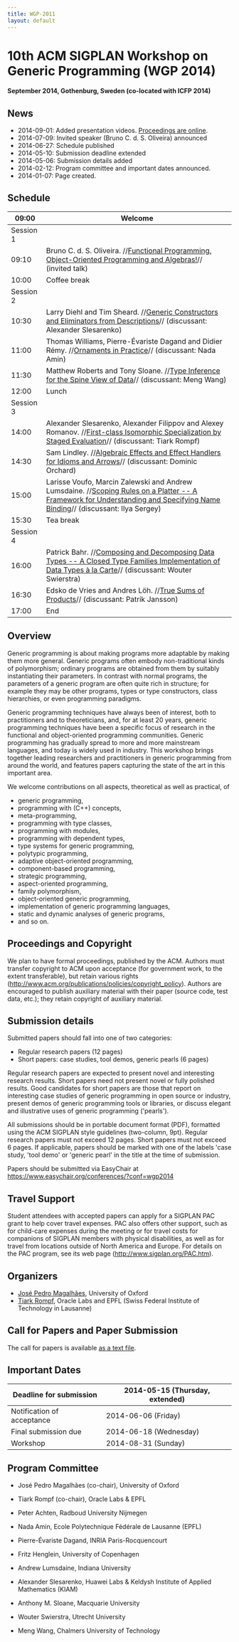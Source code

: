 ```yaml
---
title: WGP-2011
layout: default
---
```


# 10th ACM SIGPLAN Workshop on Generic Programming (WGP 2014)

#### September 2014, Gothenburg, Sweden (co-located with ICFP 2014)

## News

   * 2014-09-01: Added presentation videos. [Proceedings are online](http://dl.acm.org/citation.cfm?id=2633628&CFID=471888182&CFTOKEN=95456864).
   * 2014-07-09: Invited speaker (Bruno C. d. S. Oliveira) announced
   * 2014-06-27: Schedule published
   * 2014-05-10: Submission deadline extended
   * 2014-05-06: Submission details added
   * 2014-02-12: Program committee and important dates announced.
   * 2014-01-07: Page created.


## Schedule

 | 09:00        | Welcome                                                                                                                                                                                                                                                                    | 
 | -----        | -------                                                                                                                                                                                                                                                                    | 
 | Session 1 ||
 | 09:10        | Bruno C. d. S. Oliveira. //[Functional Programming, Object-Oriented Programming and Algebras!](https///www.youtube.com/watch?v=GWZgXte_6TU&index=8&list=PL4UWOFngo5DXuUiMCNumrFhaDfMx54QgV)// (invited talk)                                                               | 
 | 10:00        | Coffee break                                                                                                                                                                                                                                                               | 
 | Session 2 ||
 | 10:30        | Larry Diehl and Tim Sheard. //[Generic Constructors and Eliminators from Descriptions](https///www.youtube.com/watch?v=MqHGsscdftc&index=9&list=PL4UWOFngo5DXuUiMCNumrFhaDfMx54QgV)// (discussant: Alexander Slesarenko)                                                   | 
 | 11:00        | Thomas Williams, Pierre-Évariste Dagand and Didier Rémy. //[Ornaments in Practice](https///www.youtube.com/watch?v=n-JcDJNgeJ0&index=10&list=PL4UWOFngo5DXuUiMCNumrFhaDfMx54QgV)// (discussant: Nada Amin)                                                               | 
 | 11:30        | Matthew Roberts and Tony Sloane. //[Type Inference for the Spine View of Data](https///www.youtube.com/watch?v=OLWS7Tsuq-Y&index=11&list=PL4UWOFngo5DXuUiMCNumrFhaDfMx54QgV)// (discussant: Meng Wang)                                                                     | 
 | 12:00        | Lunch                                                                                                                                                                                                                                                                      | 
 | Session 3 ||
 | 14:00        | Alexander Slesarenko, Alexander Filippov and Alexey Romanov. //[First-class Isomorphic Specialization by Staged Evaluation](https///www.youtube.com/watch?v=ZYPn9I8ctvc&index=12&list=PL4UWOFngo5DXuUiMCNumrFhaDfMx54QgV)// (discussant: Tiark Rompf)                      | 
 | 14:30        | Sam Lindley. //[Algebraic Effects and Effect Handlers for Idioms and Arrows](https///www.youtube.com/watch?v=uUZ6VFzA3mk&index=13&list=PL4UWOFngo5DXuUiMCNumrFhaDfMx54QgV)// (discussant: Dominic Orchard)                                                                 | 
 | 15:00        | Larisse Voufo, Marcin Zalewski and Andrew Lumsdaine. //[Scoping Rules on a Platter -- A Framework for Understanding and Specifying Name Binding](https///www.youtube.com/watch?v=BHN7DGJa6ZM&index=14&list=PL4UWOFngo5DXuUiMCNumrFhaDfMx54QgV)// (discussant: Ilya Sergey) | 
 | 15:30        | Tea break                                                                                                                                                                                                                                                                  | 
 | Session 4 ||
 | 16:00        | Patrick Bahr. //[Composing and Decomposing Data Types -- A Closed Type Families Implementation of Data Types à la Carte](https///www.youtube.com/watch?v=OqybbwYpnuw&index=15&list=PL4UWOFngo5DXuUiMCNumrFhaDfMx54QgV)// (discussant: Wouter Swierstra)                   | 
 | 16:30        | Edsko de Vries and Andres Löh. //[True Sums of Products](https///www.youtube.com/watch?v=jzgfM6NFE3Y&index=16&list=PL4UWOFngo5DXuUiMCNumrFhaDfMx54QgV)// (discussant: Patrik Jansson)                                                                                     | 
 | 17:00        | End                                                                                                                                                                                                                                                                        | 


## Overview

Generic programming is about making programs more adaptable by making
them more general. Generic programs often embody non-traditional kinds
of polymorphism; ordinary programs are obtained from them by suitably
instantiating their parameters. In contrast with normal programs, the
parameters of a generic program are often quite rich in structure; for
example they may be other programs, types or type constructors, class
hierarchies, or even programming paradigms.

Generic programming techniques have always been of interest, both to
practitioners and to theoreticians, and, for at least 20 years,
generic programming techniques have been a specific focus of research
in the functional and object-oriented programming communities. Generic
programming has gradually spread to more and more mainstream
languages, and today is widely used in industry. This workshop brings
together leading researchers and practitioners in generic programming
from around the world, and features papers capturing the state of the
art in this important area.

We welcome contributions on all aspects, theoretical as well as
practical, of

* generic programming,
* programming with (C++) concepts,
* meta-programming,
* programming with type classes,
* programming with modules,
* programming with dependent types,
* type systems for generic programming,
* polytypic programming,
* adaptive object-oriented programming,
* component-based programming,
* strategic programming,
* aspect-oriented programming,
* family polymorphism,
* object-oriented generic programming,
* implementation of generic programming languages,
* static and dynamic analyses of generic programs,
* and so on.

## Proceedings and Copyright

We plan to have formal proceedings, published by the ACM.  Authors must
transfer copyright to ACM upon acceptance (for government work, to the
extent transferable), but retain various rights
(http://www.acm.org/publications/policies/copyright_policy). Authors are
encouraged to publish auxiliary material with their paper (source code,
test data, etc.); they retain copyright of auxiliary material.

## Submission details

Submitted papers should fall into one of two categories:

   * Regular research papers (12 pages)
   * Short papers: case studies, tool demos, generic pearls (6 pages)

Regular research papers are expected to present novel and interesting
research results. Short papers need not present novel or fully polished
results. Good candidates for short papers are those that report on 
interesting case studies of generic programming in open source or 
industry, present demos of generic programming tools or libraries, 
or discuss elegant and illustrative uses of generic programming ('pearls').

All submissions should be in portable document format (PDF), formatted
using the ACM SIGPLAN style guidelines (two-column, 9pt). Regular 
research papers must not exceed 12 pages. Short papers must not exceed 
6 pages. If applicable, papers should be marked with one of the labels
'case study, 'tool demo' or 'generic pearl' in the title at the time 
of submission.

Papers should be submitted via EasyChair at https://www.easychair.org/conferences/?conf=wgp2014


## Travel Support

Student attendees with accepted papers can apply for a SIGPLAN PAC grant
to help cover travel expenses. PAC also offers other support, such as
for child-care expenses during the meeting or for travel costs for
companions of SIGPLAN members with physical disabilities, as well as for
travel from locations outside of North America and Europe. For details
on the PAC program, see its web page (http://www.sigplan.org/PAC.htm).

## Organizers

   * [José Pedro Magalhães](http://www.cs.ox.ac.uk/people/josepedro.magalhaes/), University of Oxford
   * [Tiark Rompf](http://tiarkrompf.github.io/), Oracle Labs and EPFL (Swiss Federal Institute of Technology in Lausanne)

## Call for Papers and Paper Submission

The call for papers is available [as a text file](http://dreixel.net/research/cfp/wgp-2014.txt).

## Important Dates

 | **Deadline for submission** | **2014-05-15 (Thursday, extended)** | 
 | --------------------------- | ----------------------------------- | 
 | Notification of acceptance  | 2014-06-06 (Friday)                 | 
 | Final submission due        | 2014-06-18 (Wednesday)              | 
 | Workshop                    | 2014-08-31 (Sunday)                 | 

##  Program Committee 


*  José Pedro Magalhães (co-chair), University of Oxford

*  Tiark Rompf (co-chair), Oracle Labs & EPFL

*  Peter Achten, Radboud University Nijmegen

*  Nada Amin, Ecole Polytechnique Fédérale de Lausanne (EPFL)

*  Pierre-Évariste Dagand, INRIA Paris-Rocquencourt

*  Fritz Henglein, University of Copenhagen

*  Andrew Lumsdaine, Indiana University

*  Alexander Slesarenko, Huawei Labs & Keldysh Institute of Applied Mathematics (KIAM)

*  Anthony M. Sloane, Macquarie University

*  Wouter Swierstra, Utrecht University

*  Meng Wang, Chalmers University of Technology
